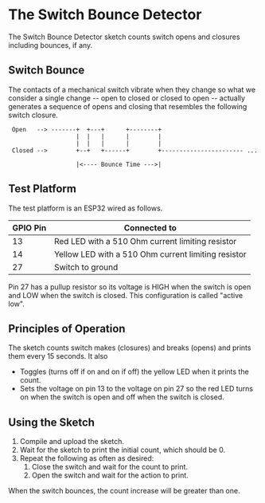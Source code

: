 # The Switch Bounce Detector

The Switch Bounce Detector sketch counts switch opens and
closures including bounces, if any.

## Switch Bounce

The contacts of a mechanical switch vibrate when they change so what
we consider a single change -- open to closed or closed to open --
actually generates a sequence of opens and closing that resembles the
following switch closure.

```
 Open   --> -------+  +---+      +--------+
                   |  |   |      |        |
                   |  |   |      |        |
 Closed -->        +--+   +------+        +----------------------- ...

                   |<---- Bounce Time --->|
```

## Test Platform

The test platform is an ESP32 wired as follows.

| GPIO Pin | Connected to                                              |
| -------- | --------------------------------------------------------- |
| 13       | Red LED with a 510 Ohm current limiting resistor          |
| 14       | Yellow LED with a 510 Ohm current limiting resistor       |
| 27       | Switch to ground                                          |

Pin 27 has a pullup resistor so its voltage is HIGH when the switch is
open and LOW when the switch is closed. This configuration is called
"active low".


## Principles of Operation

The sketch counts switch makes (closures) and breaks (opens) and prints them
every 15 seconds. It also

* Toggles (turns off if on and on if off) the yellow LED when it prints the
  count.
* Sets the voltage on pin 13 to the voltage on pin 27 so the red LED turns
  on when the switch is open and off when the switch is closed.

## Using the Sketch

1. Compile and upload the sketch.
2. Wait for the sketch to print the initial count, which should be 0.
3. Repeat the following as often as desired:
   1. Close the switch and wait for the count to print.
   2. Open the switch and wait for the action to print.

When the switch bounces, the count increase will be greater than one.
